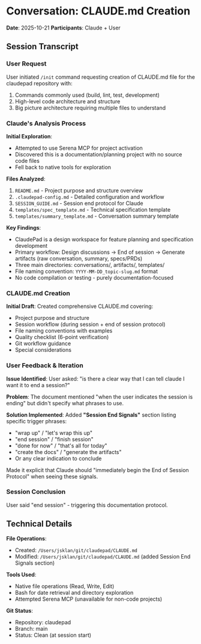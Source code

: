 # Conversation: CLAUDE.md Creation

**Date**: 2025-10-21
**Participants**: Claude + User

## Session Transcript

### User Request
User initiated `/init` command requesting creation of CLAUDE.md file for the claudepad repository with:
1. Commands commonly used (build, lint, test, development)
2. High-level code architecture and structure
3. Big picture architecture requiring multiple files to understand

### Claude's Analysis Process

**Initial Exploration**:
- Attempted to use Serena MCP for project activation
- Discovered this is a documentation/planning project with no source code files
- Fell back to native tools for exploration

**Files Analyzed**:
1. `README.md` - Project purpose and structure overview
2. `.claudepad-config.md` - Detailed configuration and workflow
3. `SESSION_GUIDE.md` - Session end protocol for Claude
4. `templates/spec_template.md` - Technical specification template
5. `templates/summary_template.md` - Conversation summary template

**Key Findings**:
- ClaudePad is a design workspace for feature planning and specification development
- Primary workflow: Design discussions → End of session → Generate artifacts (raw conversation, summary, specs/PRDs)
- Three main directories: conversations/, artifacts/, templates/
- File naming convention: `YYYY-MM-DD_topic-slug.md` format
- No code compilation or testing - purely documentation-focused

### CLAUDE.md Creation

**Initial Draft**:
Created comprehensive CLAUDE.md covering:
- Project purpose and structure
- Session workflow (during session + end of session protocol)
- File naming conventions with examples
- Quality checklist (6-point verification)
- Git workflow guidance
- Special considerations

### User Feedback & Iteration

**Issue Identified**:
User asked: "is there a clear way that I can tell claude I want it to end a session?"

**Problem**:
The document mentioned "when the user indicates the session is ending" but didn't specify what phrases to use.

**Solution Implemented**:
Added **"Session End Signals"** section listing specific trigger phrases:
- "wrap up" / "let's wrap this up"
- "end session" / "finish session"
- "done for now" / "that's all for today"
- "create the docs" / "generate the artifacts"
- Or any clear indication to conclude

Made it explicit that Claude should "immediately begin the End of Session Protocol" when seeing these signals.

### Session Conclusion

User said "end session" - triggering this documentation protocol.

## Technical Details

**File Operations**:
- Created: `/Users/jsklan/git/claudepad/CLAUDE.md`
- Modified: `/Users/jsklan/git/claudepad/CLAUDE.md` (added Session End Signals section)

**Tools Used**:
- Native file operations (Read, Write, Edit)
- Bash for date retrieval and directory exploration
- Attempted Serena MCP (unavailable for non-code projects)

**Git Status**:
- Repository: claudepad
- Branch: main
- Status: Clean (at session start)
